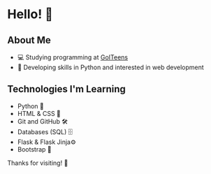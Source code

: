 # Hello! 👋

## About Me

- 💻 Studying programming at [GoITeens](https://goiteens.ua/)
- 🚀 Developing skills in Python and interested in web development

## Technologies I'm Learning

- Python 🐍
- HTML & CSS 🎨
- Git and GitHub 🛠
- Databases (SQL) 🗄
- Flask & Flask Jinja⚙️
- Bootstrap 🎨

Thanks for visiting! 🚀
